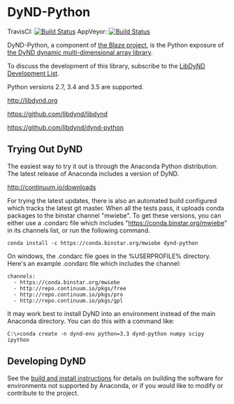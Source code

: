 DyND-Python
===========

TravisCI: [![Build Status](https://api.travis-ci.org/libdynd/dynd-python.svg?branch=master)](https://travis-ci.org/libdynd/dynd-python)
AppVeyor: [![Build Status](https://ci.appveyor.com/api/projects/status/cv2bnq3oghe4nqnj/branch/master?svg=true)](https://ci.appveyor.com/project/libdynd/dynd-python/branch/master)

DyND-Python, a component of [the Blaze project](http://blaze.pydata.org/),
is the Python exposure of [the DyND dynamic multi-dimensional array library](http://libdynd.org).

To discuss the development of this library, subscribe to the
[LibDyND Development List](https://groups.google.com/forum/#!forum/libdynd-dev).

Python versions 2.7, 3.4 and 3.5 are supported.

http://libdynd.org

https://github.com/libdynd/libdynd

https://github.com/libdynd/dynd-python

Trying Out DyND
---------------

The easiest way to try it out is through the Anaconda
Python distribution. The latest release of Anaconda includes
a version of DyND.

http://continuum.io/downloads

For trying the latest updates, there is also an automated
build configured which tracks the latest git master. When
all the tests pass, it uploads conda packages to the binstar
channel "mwiebe". To get these versions, you can either use a
.condarc file which includes "https://conda.binstar.org/mwiebe" in its
channels list, or run the following command.

```
conda install -c https://conda.binstar.org/mwiebe dynd-python
```

On windows, the .condarc file goes in the %USERPROFILE% directory.
Here's an example .condarc file which includes the channel:

```
channels:
  - https://conda.binstar.org/mwiebe
  - http://repo.continuum.io/pkgs/free
  - http://repo.continuum.io/pkgs/pro
  - http://repo.continuum.io/pkgs/gpl
```

It may work best to install DyND into an environment instead of
the main Anaconda directory. You can do this with a command like:

```
C:\>conda create -n dynd-env python=3.3 dynd-python numpy scipy ipython
```

Developing DyND
---------------

See the [build and install instructions](BUILD_INSTALL.md) for details on
building the software for environments not supported by Anaconda, or
if you would like to modify or contribute to the project.
